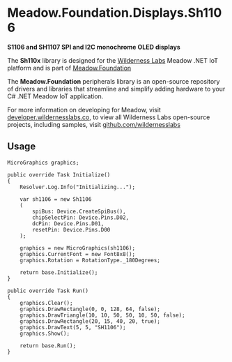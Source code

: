 # Meadow.Foundation.Displays.Sh1106

**S1106 and SH1107 SPI and I2C monochrome OLED displays**

The **Sh110x** library is designed for the [Wilderness Labs](www.wildernesslabs.co) Meadow .NET IoT platform and is part of [Meadow.Foundation](https://developer.wildernesslabs.co/Meadow/Meadow.Foundation/)

The **Meadow.Foundation** peripherals library is an open-source repository of drivers and libraries that streamline and simplify adding hardware to your C# .NET Meadow IoT application.

For more information on developing for Meadow, visit [developer.wildernesslabs.co](http://developer.wildernesslabs.co/), to view all Wilderness Labs open-source projects, including samples, visit [github.com/wildernesslabs](https://github.com/wildernesslabs/)

## Usage

```
MicroGraphics graphics;

public override Task Initialize()
{
    Resolver.Log.Info("Initializing...");

    var sh1106 = new Sh1106
    (
        spiBus: Device.CreateSpiBus(),
        chipSelectPin: Device.Pins.D02,
        dcPin: Device.Pins.D01,
        resetPin: Device.Pins.D00
    );

    graphics = new MicroGraphics(sh1106);
    graphics.CurrentFont = new Font8x8();
    graphics.Rotation = RotationType._180Degrees;

    return base.Initialize();
}

public override Task Run()
{
    graphics.Clear();
    graphics.DrawRectangle(0, 0, 128, 64, false);
    graphics.DrawTriangle(10, 10, 50, 50, 10, 50, false);
    graphics.DrawRectangle(20, 15, 40, 20, true);
    graphics.DrawText(5, 5, "SH1106");
    graphics.Show();

    return base.Run();
}

```
